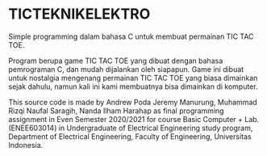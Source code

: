 # TICTEKNIKELEKTRO
Simple programming dalam bahasa C untuk membuat permainan TIC TAC TOE.

Program berupa game TIC TAC TOE yang dibuat dengan bahasa pemrograman C, dan mudah dijalankan oleh siapapun. Game ini dibuat untuk nostalgia mengenang permainan TIC TAC TOE yang biasa dimainkan sejak dahulu, namun kali ini kami membuatnya bisa dimainkan di komputer.


This source code is made by Andrew Poda Jeremy Manurung, Muhammad Rizqi Naufal Saragih, Nanda Ilham Harahap as final programming assignment in Even Semester 2020/2021 for course Basic Computer + Lab. (ENEE603014) in Undergraduate of Electrical Engineering study program, Department of Electrical Engineering, Faculty of Engineering, Universitas Indonesia.
